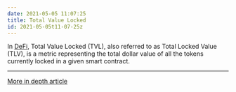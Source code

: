 ```yaml
---
date: 2021-05-05 11:07:25
title: Total Value Locked
id: 2021-05-05t11-07-25z
---
```


In [DeFi](./2021-05-05t10-34-40z.md), Total Value Locked (TVL), also referred to
as Total Locked Value (TLV), is a metric representing the total dollar value of
all the tokens currently locked in a given smart contract.

---

[More in depth article](https://messari.io/article/how-to-interpret-total-value-locked-tvl-in-defi)
